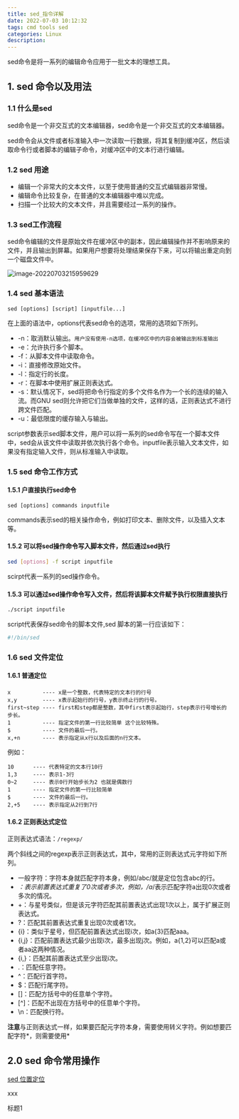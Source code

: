 ```yaml
---
title: sed_指令详解
date: 2022-07-03 10:12:32
tags: cmd tools sed
categories: Linux
description:
---
```


sed命令是将一系列的编辑命令应用于一批文本的理想工具。



##  1.  sed 命令以及用法

### 1.1 什么是sed

​		sed命令是一个非交互式的文本编辑器，sed命令是一个非交互式的文本编辑器。

​		sed命令会从文件或者标准输入中一次读取一行数据，将其复制到缓冲区，然后读取命令行或者脚本的编辑子命令，对缓冲区中的文本行进行编辑。

### 1.2 sed 用途

-   编辑一个非常大的文本文件，以至于使用普通的交互式编辑器非常慢。
-   编辑命令比较复杂，在普通的文本编辑器中难以完成。
-   扫描一个比较大的文本文件，并且需要经过一系列的操作。

### 1.3 sed工作流程

​		sed命令编辑的文件是原始文件在缓冲区中的副本，因此编辑操作并不影响原来的文件，并且输出到屏幕。如果用户想要将处理结果保存下来，可以将输出重定向到一个磁盘文件中。

![image-20220703215959629](https://eagle-ice-blog.oss-cn-guangzhou.aliyuncs.com/img/image-20220703215959629.png)

### 1.4 sed 基本语法

```shell
sed [options] [script] [inputfile...]
```

在上面的语法中，options代表sed命令的选项，常用的选项如下所列。

-   -n：取消默认输出。`用户没有使用-n选项，在缓冲区中的内容会被输出到标准输出`
-   -e：允许执行多个脚本。
-   -f：从脚本文件中读取命令。
-   -i：直接修改原始文件。
-   -l：指定行的长度。
-   -r：在脚本中使用扩展正则表达式。
-   -s：默认情况下，sed将把命令行指定的多个文件名作为一个长的连续的输入流。而GNU sed则允许把它们当做单独的文件，这样的话，正则表达式不进行跨文件匹配。
-   -u：最低限度的缓存输入与输出。

​	script参数表示sed脚本文件，用户可以将一系列的sed命令写在一个脚本文件中，sed会从该文件中读取并依次执行各个命令。inputfile表示输入文本文件，如果没有指定输入文件，则从标准输入中读取。

### 1.5 sed 命令工作方式

#### 1.5.1 户直接执行sed命令

```shell
sed [options] commands inputfile
```

​		commands表示sed的相关操作命令，例如打印文本、删除文件，以及插入文本等。

#### 1.5.2 可以将sed操作命令写入脚本文件，然后通过sed执行

```sh
sed [options] -f script inputfile
```

scirpt代表一系列的sed操作命令。

#### 1.5.3 可以通过sed操作命令写入文件，然后将该脚本文件赋予执行权限直接执行

```sh
./script inputfile
```

script代表保存sed命令的脚本文件,sed 脚本的第一行应该如下：

```bash
#!/bin/sed
```

### <span id="1.6">1.6 sed 文件定位</span>

#### 1.6.1 普通定位

``` 
x          ---- x是一个整数，代表特定的文本行的行号
x,y        ---- x表示起始行的行号，y表示终止行的行号。
first~step ---- first和step都是整数，其中first表示起始行，step表示行号增长的步长。
1          ---- 指定文件的第一行比较简单 这个比较特殊。
$          ---- 文件的最后一行。
x,+n       ---- 表示指定从x行以及后面的n行文本。
```

例如：

```
10      ---- 代表特定的文本行10行
1,3     ---- 表示1-3行 
0~2     ---- 表示0行开始步长为2 也就是偶数行 
1       ---- 指定文件的第一行比较简单
$       ---- 文件的最后一行。
2,+5    ---- 表示指定从2行到7行
```

#### 1.6.2 正则表达式定位

正则表达式语法：`/regexp/`

两个斜线之间的regexp表示正则表达式，其中，常用的正则表达式元字符如下所列。

-   一般字符：字符本身就匹配字符本身，例如/abc/就是定位包含abc的行。
-   *：表示前置表达式重复了0次或者多次，例如，/a*/表示匹配字符a出现0次或者多次的情况。
-   \+：与星号类似，但是该元字符匹配其前置表达式出现1次以上，属于扩展正则表达式。
-   \?：匹配其前置表达式重复出现0次或者1次。
-   \{i\}：类似于星号，但匹配前置表达式出现i次，如a\{3\}匹配aaa。
-   \{i,j\}：匹配前置表达式最少出现i次，最多出现j次。例如，a\{1,2\}可以匹配a或者aa这两种情况。
-   \{i,\}：匹配其前置表达式至少出现i次。
-   .：匹配任意字符。
-   ^：匹配行首字符。
-   $：匹配行尾字符。
-   []：匹配方括号中的任意单个字符。
-   [^]：匹配不出现在方括号中的任意单个字符。
-   \n：匹配换行符。

**注意**与正则表达式一样，如果要匹配元字符本身，需要使用转义字符。例如想要匹配字符*，则需要使用\*

## 2.0 sed 命令常用操作



[sed 位置定位](#1.6)

















<span id="xxxx1">xxx</span>











<a id="test1">标题1</a>





